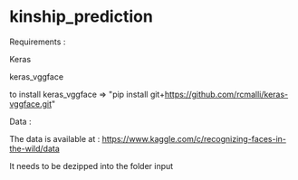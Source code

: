 # kinship_prediction

Requirements :

Keras

keras_vggface

to install keras_vggface => "pip install git+https://github.com/rcmalli/keras-vggface.git"

Data :

The data is available at : https://www.kaggle.com/c/recognizing-faces-in-the-wild/data

It needs to be dezipped into the folder input

